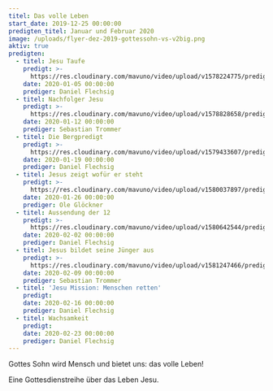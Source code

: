 ```yaml
---
titel: Das volle Leben
start_date: 2019-12-25 00:00:00
predigten_titel: Januar und Februar 2020
image: /uploads/flyer-dez-2019-gottessohn-vs-v2big.png
aktiv: true
predigten:
  - titel: Jesu Taufe
    predigt: >-
      https://res.cloudinary.com/mavuno/video/upload/v1578224775/predigten/Das%20volle%20Leben/20200105_Predigt_Flechsig_Das_volle_Leben_01.mp3
    date: 2020-01-05 00:00:00
    prediger: Daniel Flechsig
  - titel: Nachfolger Jesu
    predigt: >-
      https://res.cloudinary.com/mavuno/video/upload/v1578828658/predigten/Das%20volle%20Leben/20200112_Predigt_Trommer_Das_volle_Leben_02.mp3
    date: 2020-01-12 00:00:00
    prediger: Sebastian Trommer
  - titel: Die Bergpredigt
    predigt: >-
      https://res.cloudinary.com/mavuno/video/upload/v1579433607/predigten/Das%20volle%20Leben/20200119_Predigt_Flechsig_Das_volle_Leben_03.mp3
    date: 2020-01-19 00:00:00
    prediger: Daniel Flechsig
  - titel: Jesus zeigt wofür er steht
    predigt: >-
      https://res.cloudinary.com/mavuno/video/upload/v1580037897/predigten/Das%20volle%20Leben/20200126_Predigt_Gloeckner_Das_volle_Leben_04.mp3
    date: 2020-01-26 00:00:00
    prediger: Ole Glöckner
  - titel: Aussendung der 12
    predigt: >-
      https://res.cloudinary.com/mavuno/video/upload/v1580642544/predigten/Das%20volle%20Leben/20200202_Predigt_Flechsig_Das_volle_Leben_05.mp3
    date: 2020-02-02 00:00:00
    prediger: Daniel Flechsig
  - titel: Jesus bildet seine Jünger aus
    predigt: >-
      https://res.cloudinary.com/mavuno/video/upload/v1581247466/predigten/Das%20volle%20Leben/20200209_Predigt_Trommer_Das_volle_Leben_06.mp3
    date: 2020-02-09 00:00:00
    prediger: Sebastian Trommer
  - titel: 'Jesu Mission: Menschen retten'
    predigt:
    date: 2020-02-16 00:00:00
    prediger: Daniel Flechsig
  - titel: Wachsamkeit
    predigt:
    date: 2020-02-23 00:00:00
    prediger: Daniel Flechsig
---
```


Gottes Sohn wird Mensch und bietet uns: das volle Leben\!

Eine Gottesdienstreihe &uuml;ber das Leben Jesu.